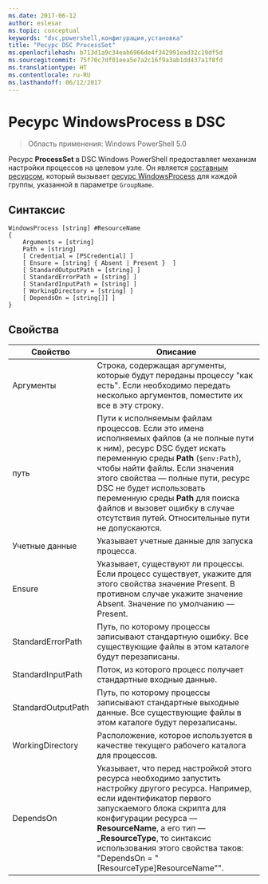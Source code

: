 ```yaml
---
ms.date: 2017-06-12
author: eslesar
ms.topic: conceptual
keywords: "dsc,powershell,конфигурация,установка"
title: "Ресурс DSC ProcessSet"
ms.openlocfilehash: b713d1a9c34eab6966de4f342991ead32c19df5d
ms.sourcegitcommit: 75f70c7df01eea5e7a2c16f9a3ab1dd437a1f8fd
ms.translationtype: HT
ms.contentlocale: ru-RU
ms.lasthandoff: 06/12/2017
---
```

<a id="dsc-windowsprocess-resource" class="xliff"></a>
# Ресурс WindowsProcess в DSC

> Область применения: Windows PowerShell 5.0

Ресурс **ProcessSet** в DSC Windows PowerShell предоставляет механизм настройки процессов на целевом узле. Он является [составным ресурсом](authoringResourceComposite.md), который вызывает [ресурс WindowsProcess](windowsProcessResource.md) для каждой группы, указанной в параметре `GroupName`.

<a id="syntax" class="xliff"></a>
## Синтаксис

```
WindowsProcess [string] #ResourceName
{
    Arguments = [string]
    Path = [string]
    [ Credential = [PSCredential] ]
    [ Ensure = [string] { Absent | Present }  ]
    [ StandardOutputPath = [string] ]
    [ StandardErrorPath = [string] ]
    [ StandardInputPath = [string] ]   
    [ WorkingDirectory = [string] ]
    [ DependsOn = [string[]] ]
}
```

<a id="properties" class="xliff"></a>
## Свойства
|  Свойство  |  Описание   | 
|---|---| 
| Аргументы| Строка, содержащая аргументы, которые будут переданы процессу "как есть". Если необходимо передать несколько аргументов, поместите их все в эту строку.| 
| путь| Пути к исполняемым файлам процессов. Если это имена исполняемых файлов (а не полные пути к ним), ресурс DSC будет искать переменную среды **Path** (`$env:Path`), чтобы найти файлы. Если значения этого свойства — полные пути, ресурс DSC не будет использовать переменную среды **Path** для поиска файлов и вызовет ошибку в случае отсутствия путей. Относительные пути не допускаются.| 
| Учетные данные| Указывает учетные данные для запуска процесса.| 
| Ensure| Указывает, существуют ли процессы. Если процесс существует, укажите для этого свойства значение Present. В противном случае укажите значение Absent. Значение по умолчанию — Present.| 
| StandardErrorPath| Путь, по которому процессы записывают стандартную ошибку. Все существующие файлы в этом каталоге будут перезаписаны.| 
| StandardInputPath| Поток, из которого процесс получает стандартные входные данные.| 
| StandardOutputPath| Путь, по которому процессы записывают стандартные выходные данные. Все существующие файлы в этом каталоге будут перезаписаны.| 
| WorkingDirectory| Расположение, которое используется в качестве текущего рабочего каталога для процессов.| 
| DependsOn | Указывает, что перед настройкой этого ресурса необходимо запустить настройку другого ресурса. Например, если идентификатор первого запускаемого блока скрипта для конфигурации ресурса — **ResourceName**, а его тип — **_ResourceType**, то синтаксис использования этого свойства таков: "DependsOn = "[ResourceType]ResourceName"".| 

